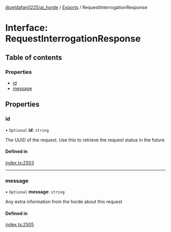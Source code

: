[@zeldafan0225/ai_horde](../README.md) / [Exports](../modules.md) / RequestInterrogationResponse

# Interface: RequestInterrogationResponse

## Table of contents

### Properties

- [id](RequestInterrogationResponse.md#id)
- [message](RequestInterrogationResponse.md#message)

## Properties

### id

• `Optional` **id**: `string`

The UUID of the request. Use this to retrieve the request status in the future

#### Defined in

[index.ts:2503](https://github.com/ZeldaFan0225/ai_horde/blob/99a73d4/index.ts#L2503)

___

### message

• `Optional` **message**: `string`

Any extra information from the horde about this request

#### Defined in

[index.ts:2505](https://github.com/ZeldaFan0225/ai_horde/blob/99a73d4/index.ts#L2505)
